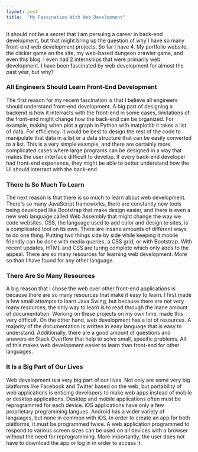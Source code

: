 ```yaml
---
layout: post
title:  "My Fascination With Web Development"
---
```


It should not be a secret that I am persuing a career in back-end development, but that might bring up the question of why I have so many front-end web development projects. So far I have 4. My portfolio website, the clicker game on the site, my web-based dungeon crawler game, and even this blog. I even had 2 internships that were primarily web development. I have been fascinated by web development for almost the past year, but why?

### All Engineers Should Learn Front-End Development

The first reason for my recent fascination is that I believe all engineers should understand front-end development. A big part of designing a backend is how it interracts with the front-end in some cases, limitations of the front-end might change how the back-end can be organized. For example, making when plot a graph in Python with matplotlib it takes a list of data. For efficiency, it would be best to design the rest of the code to manipulate that data in a list or a data structure that can be easily converted to a list. This is a very simple example, and there are certainly more complicated cases where large programs can be designed in a way that makes the user interface difficult to develop. If every back-end developer had front-end experience, they might be able to better understand how the UI should interract with the back-end.


### There Is So Much To Learn

The next reason is that there is so much to learn about web development. There's so many JavaScript frameworks, there are constantly new tools being developed like Bootstrap that make design easier, and there is even a new web language called Web Assembly that might change the way we code websites. CSS, the language used to add color and design to sites, is a complicated tool on its own. There are insane amounts of different ways to do one thing. Putting two things side by side while keeping it mobile friendly can be done with media queries, a CSS grid, or with Bootstrap. With recent updates, HTML and CSS are turing complete which only adds to the appeal. There are so many resources for learning web development. More so than I have found for any other language.

### There Are So Many Resources

A big reason that I chose the web over other front-end applications is because there are so many resources that make it easy to learn. I first made a few small attempts to learn Java Swing, but because there are not very many resources, the only way to learn is to read through the inane amount of documentation. Working on these projects on my own time, made this very difficult. On the other hand, web development has a lot of resources. A majority of the documentation is written in easy language that is easy to understand. Additionally, there are a good amount of questions and answers on Stack Overflow that help to solve small, specific problems. All of this makes web development easier to learn than front-end for other languages.

### It Is a Big Part of Our Lives

Web development is a very big part of our lives. Not only are some very big platforms like Facebook and Twitter based on the web, but portability of web applications is enticing developers to make web apps instead of mobile or desktop applications. Desktop and mobile applications often must be reprogrammed for each device. iOS applications have only a few proprietary programming langues. Android has a wider variety of languages, but none in common with iOS. In order to create an app for both platforms, it must be programmed twice. A web application programmed to respond to various screen sizes can be used on all devices with a browser without the need for reprogramming. More importantly, the user does not have to download the app or log in in order to access it. 